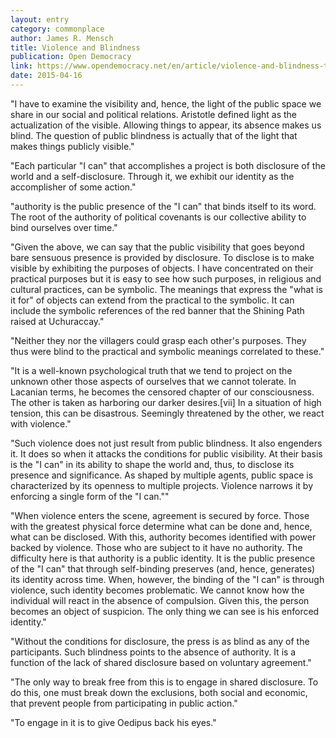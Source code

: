 ```yaml
---
layout: entry
category: commonplace
author: James R. Mensch
title: Violence and Blindness
publication: Open Democracy
link: https://www.opendemocracy.net/en/article/violence-and-blindness-the-case-of-uchuraccay/
date: 2015-04-16
---
```


"I have to examine the visibility and, hence, the light of the public space we share in our social and political relations. Aristotle defined light as the actualization of the visible. Allowing things to appear, its absence makes us blind. The question of public blindness is actually that of the light that makes things publicly visible."

"Each particular "I can" that accomplishes a project is both disclosure of the world and a self-disclosure. Through it, we exhibit our identity as the accomplisher of some action."
 
"authority is the public presence of the "I can" that binds itself to its word. The root of the authority of political covenants is our collective ability to bind ourselves over time."

"Given the above, we can say that the public visibility that goes beyond bare sensuous presence is provided by disclosure. To disclose is to make visible by exhibiting the purposes of objects. I have concentrated on their practical purposes but it is easy to see how such purposes, in religious and cultural practices, can be symbolic. The meanings that express the "what is it for" of objects can extend from the practical to the symbolic. It can include the symbolic references of the red banner that the Shining Path raised at Uchuraccay."

"Neither they nor the villagers could grasp each other's purposes. They thus were blind to the practical and symbolic meanings correlated to these."

"It is a well-known psychological truth that we tend to project on the unknown other those aspects of ourselves that we cannot tolerate. In Lacanian terms, he becomes the censored chapter of our consciousness. The other is taken as harboring our darker desires.[vii] In a situation of high tension, this can be disastrous. Seemingly threatened by the other, we react with violence."

"Such violence does not just result from public blindness. It also engenders it. It does so when it attacks the conditions for public visibility. At their basis is the "I can" in its ability to shape the world and, thus, to disclose its presence and significance. As shaped by multiple agents, public space is characterized by its openness to multiple projects. Violence narrows it by enforcing a single form of the "I can.""
 
"When violence enters the scene, agreement is secured by force. Those with the greatest physical force determine what can be done and, hence, what can be disclosed. With this, authority becomes identified with power backed by violence. Those who are subject to it have no authority. The difficulty here is that authority is a public identity. It is the public presence of the "I can" that through self-binding preserves (and, hence, generates) its identity across time. When, however, the binding of the "I can" is through violence, such identity becomes problematic. We cannot know how the individual will react in the absence of compulsion. Given this, the person becomes an object of suspicion. The only thing we can see is his enforced identity."

"Without the conditions for disclosure, the press is as blind as any of the participants. Such blindness points to the absence of authority. It is a function of the lack of shared disclosure based on voluntary agreement."

"The only way to break free from this is to engage in shared disclosure. To do this, one must break down the exclusions, both social and economic, that prevent people from participating in public action."

"To engage in it is to give Oedipus back his eyes."
